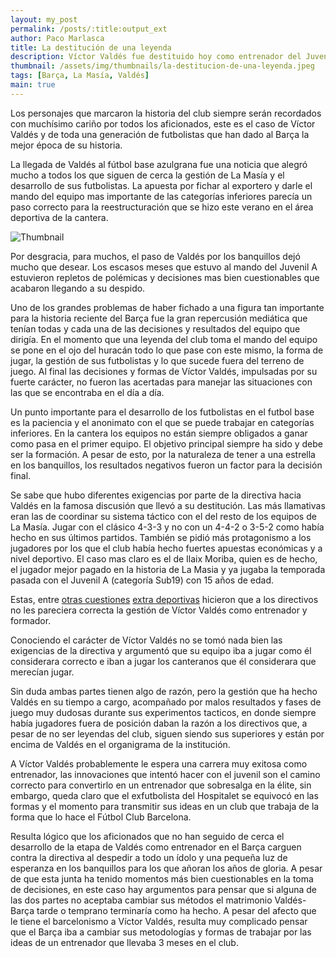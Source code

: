 ```yaml
---
layout: my_post
permalink: /posts/:title:output_ext
author: Paco Marlasca
title: La destitución de una leyenda
description: Víctor Valdés fue destituido hoy como entrenador del Juvenil A del Barça.
thumbnail: /assets/img/thumbnails/la-destitucion-de-una-leyenda.jpeg
tags: [Barça, La Masía, Valdés]
main: true
---
```


Los personajes que marcaron la historia del club siempre serán recordados con muchísimo cariño por todos los aficionados, este es el caso de Víctor Valdés y de toda una generación de futbolistas que han dado al Barça la mejor época de su historia.

La llegada de Valdés al fútbol base azulgrana fue una noticia que alegró mucho a todos los que siguen de cerca la gestión de La Masía y el desarrollo de sus futbolistas. La apuesta por fichar al exportero y darle el mando del equipo mas importante de las categorías inferiores parecía un paso correcto para la reestructuración que se hizo este verano en el área deportiva de la cantera.

<img src="{{page.thumbnail}}" alt="Thumbnail" class="img-thumbnail blog-image box-shadow">

Por desgracia, para muchos, el paso de Valdés por los banquillos dejó mucho que desear. Los escasos meses que estuvo al mando del Juvenil A estuvieron repletos de polémicas y decisiones mas bien cuestionables que acabaron llegando a su despido.

Uno de los grandes problemas de haber fichado a una figura tan importante para la historia reciente del Barça fue la gran repercusión mediática que tenían todas y cada una de las decisiones y resultados del equipo que dirigía. En el momento que una leyenda del club toma el mando del equipo se pone en el ojo del huracán todo lo que pase con este mismo, la forma de jugar, la gestión de sus futbolistas y lo que sucede fuera del terreno de juego. Al final las decisiones y formas de Víctor Valdés, impulsadas por su fuerte carácter, no fueron las acertadas para manejar las situaciones con las que se encontraba en el día a día.

Un punto importante para el desarrollo de los futbolistas en el futbol base es la paciencia y el anonimato con el que se puede trabajar en categorías inferiores. En la cantera los equipos no están siempre obligados a ganar como pasa en el primer equipo. El objetivo principal siempre ha sido y debe ser la formación. A pesar de esto, por la naturaleza de tener a una estrella en los banquillos, los resultados negativos fueron un factor para la decisión final.

Se sabe que hubo diferentes exigencias por parte de la directiva hacia Valdés en la famosa discusión que llevó a su destitución. Las más llamativas eran las de coordinar su sistema táctico con el del resto de los equipos de La Masía. Jugar con el clásico 4-3-3 y no con un 4-4-2 o 3-5-2 como había hecho en sus últimos partidos. También se pidió más protagonismo a los jugadores por los que el club había hecho fuertes apuestas económicas y a nivel deportivo. El caso mas claro es el de Ilaix Moriba, quien es de hecho, el jugador mejor pagado en la historia de La Masia y ya jugaba la temporada pasada con el Juvenil A (categoría Sub19) con 15 años de edad.

Estas, entre [otras cuestiones](https://www.mundodeportivo.com/futbol/fc-barcelona/20190921/47502621964/lio-en-el-barca-con-valdes.html) [extra deportivas](https://www.mundodeportivo.com/futbol/fc-barcelona/20190915/47336458461/fc-barcelona-barca-víctor-valdes-expulsion.html) hicieron que a los directivos no les pareciera correcta la gestión de Víctor Valdés como entrenador y formador.

Conociendo el carácter de Víctor Valdés no se tomó nada bien las exigencias de la directiva y argumentó que su equipo iba a jugar como él considerara correcto e iban a jugar los canteranos que él considerara que merecían jugar.

Sin duda ambas partes tienen algo de razón, pero la gestión que ha hecho Valdés en su tiempo a cargo, acompañado por malos resultados y fases de juego muy dudosas durante sus experimentos tacticos, en donde siempre había jugadores fuera de posición daban la razón a los directivos que, a pesar de no ser leyendas del club, siguen siendo sus superiores y están por encima de Valdés en el organigrama de la institución.

A Víctor Valdés probablemente le espera una carrera muy exitosa como entrenador, las innovaciones que intentó hacer con el juvenil son el camino correcto para convertirlo en un entrenador que sobresalga en la élite, sin embargo, queda claro que el exfutbolista del Hospitalet se equivocó en las formas y el momento para transmitir sus ideas en un club que trabaja de la forma que lo hace el Fútbol Club Barcelona.

Resulta lógico que los aficionados que no han seguido de cerca el desarrollo de la etapa de Valdés como entrenador en el Barça carguen contra la directiva al despedir a todo un ídolo y una pequeña luz de esperanza en los banquillos para los que añoran los años de gloria. A pesar de que esta junta ha tenido momentos más bien cuestionables en la toma de decisiones, en este caso hay argumentos para pensar que si alguna de las dos partes no aceptaba cambiar sus métodos el matrimonio Valdés-Barça tarde o temprano terminaría como ha hecho. A pesar del afecto que le tiene el barcelonismo a Víctor Valdés, resulta muy complicado pensar que el Barça iba a cambiar sus metodologías y formas de trabajar por las ideas de un entrenador que llevaba 3 meses en el club.
